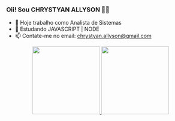 ### Oii! Sou CHRYSTYAN ALLYSON 👋😎

- 🔭 Hoje trabalho como Analista de Sistemas
- 🌱 Estudando JAVASCRIPT | NODE
- 📫 Contate-me no email: chrystyan.allyson@gmail.com

<div align="center">
  <a href="https://github.com/chrystyanallyson">
  <img height="180em" src="https://github-readme-stats.vercel.app/api?username=chrystyanallyson&show_icons=true&theme=dracula&include_all_commits=true&count_private=true"/>
  <img height="180em" src="https://github-readme-stats.vercel.app/api/top-langs/?username=chrystyanallyson&layout=compact&langs_count=7&theme=dracula"/>
</div>
